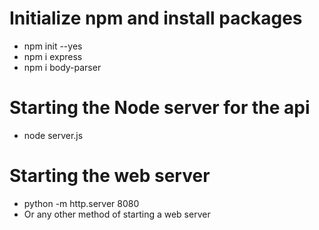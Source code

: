 # Initialize npm and install packages
- npm init --yes
- npm i express
- npm i body-parser

# Starting the Node server for the api
- node server.js

# Starting the web server
- python -m http.server 8080
- Or any other method of starting a web server